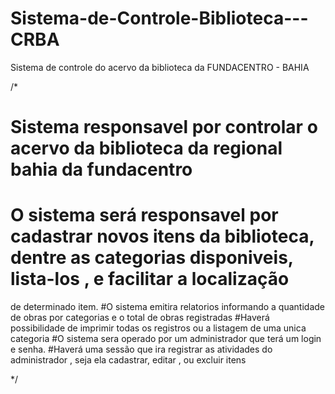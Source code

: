 # Sistema-de-Controle-Biblioteca---CRBA
Sistema de controle do acervo da biblioteca da FUNDACENTRO - BAHIA

/*
  # Sistema responsavel por controlar o acervo da biblioteca da regional bahia da fundacentro
  # O sistema será responsavel por cadastrar novos itens da biblioteca, dentre as categorias disponiveis, lista-los , e facilitar a localização
  de determinado item.
  #O sistema emitira relatorios informando a quantidade de obras por categorias e o total de obras registradas
  #Haverá possibilidade de imprimir todas os registros ou a listagem de uma unica categoria
  #O sistema sera operado por um administrador que terá um login e senha.
  #Haverá uma sessão que ira registrar as atividades do administrador , seja ela cadastrar, editar , ou excluir itens
  
  
  
  
  





*/
